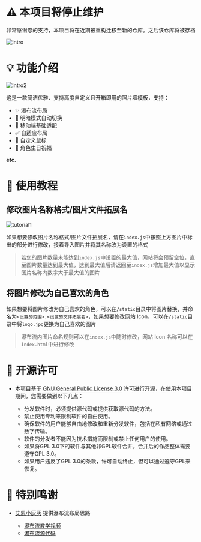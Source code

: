 # ⚠️ 本项目将停止维护

非常感谢您的支持，本项目将在近期被重构迁移至新的仓库。之后该仓库将被存档

![intro](/static/README_RESOURCE/intro.png)

# 💡 功能介绍

![intro2](static/README_RESOURCE/intro2.png)

这是一款简洁优雅、支持高度自定义且开箱即用的照片墙模板，支持：

- ✨ 瀑布流布局
- 🌙 明暗模式自动切换
- 📱 移动端基础适配
- ✅ 自适应布局
- 🐀 自定义鼠标
- 🎂 角色生日祝福

**etc.**

# 📕 使用教程

## 修改图片名称格式/图片文件拓展名

![tutorial1](static/README_RESOURCE/Tutorial1.png)

如果想要修改图片名称格式/图片文件拓展名，请在`index.js`中按照上方图片中标出的部分进行修改，接着导入图片并将其名称改为设置的格式

> 若您的图片数量未能达到`index.js`中设置的最大值，网站将会预留空位，直至图片数量达到最大值，达到最大值后请返回至`index.js`增加最大值以显示图片名称内数字大于最大值的图片

## 将图片修改为自己喜欢的角色

如果想要将图片修改为自己喜欢的角色，可以在`/static`目录中将图片替换，并命名为`<设置的范围>.<设置的文件拓展名>`，如果想要修改网站 Icon，可以在`/static`目录中将`logo.jpg`更换为自己喜欢的图片

> 瀑布流内图片命名规则可以在`index.js`中随时修改，网站 Icon 名称可以在`index.html`中进行修改

# 📜 开源许可

- 本项目基于 [GNU General Public License 3.0](https://www.gnu.org/licenses/gpl-3.0.en.html) 许可进行开源，在使用本项目期间，您需要做到以下几点：

  - 分发软件时，必须提供源代码或提供获取源代码的方法。
  - 禁止使用专利来限制软件的自由使用。
  - 确保软件的用户能够自由地修改和重新分发软件，包括在私有网络或通过数字传输。
  - 软件的分发者不能因为技术措施而限制或禁止任何用户的使用。
  - 如果将GPL 3.0下的软件与其他非GPL软件合并，合并后的作品整体需要遵守GPL 3.0。
  - 如果用户违反了GPL 3.0的条款，许可自动终止，但可以通过遵守GPL来恢复。

# 🥳 特别鸣谢

- [艾恩小灰灰](https://space.bilibili.com/13604667) 提供瀑布流布局思路

  - [瀑布流教学视频](https://www.bilibili.com/video/BV1sK411R7bD/)
  - [瀑布流源代码](https://gitee.com/wyanhui02/html_css_demo/tree/master/code/194)